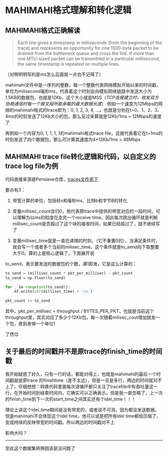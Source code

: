 # MAHIMAHI格式理解和转化逻辑


## MAHIMAHI格式正确解读

> Each line gives a timestamp in milliseconds (from the beginning of the
> trace) and represents an opportunity for one 1500-byte packet to be
> drained from the bottleneck queue and cross the link. If more than one
> MTU-sized packet can be transmitted in a particular millisecond, the
> same timestamp is repeated on multiple lines.

（对啊明明写的是ms怎么后面就一点也不记得了）

mahimahi文件中是一序列的整数，每一个整数代表网络模拟开始以来的时间戳，单位为milisecond毫秒ms，代表着这个时刻会向模拟网络链路中发送大小为1.5KB的数据包，也就是12Kb，这个大小就是MSS（*TCP连接建立时，收发双方协商通信时每一个报文段所能承载的最大数据长度*）
例如一个速度为12Mbps的网络的mahimahi格式的trace即为：0, 1, 2, 3, 4, ...。也就是分别在t=0、1、2、3、4ms的时刻发送了12Kb大小的包，那么反过来算就是12Kb/1ms = 12Mbps的速度了

再例如一个内容为0, 1, 1, 1, 1的mahimahi格式trace file，这就代表着它在t=1ms的时刻发送了四个数据包，那么可计算其速度为4*12Kb/1ms = 48Mbps

## MAHIMAHI trace file转化逻辑和代码，以自定义的trace log file为例

代码直接来源是Pensieve仓库，[traces文件夹下](https://github.com/hongzimao/pensieve/blob/master/traces/norway/convert_mahimahi_format.py)

要点有3：

1. 带宽计算的单位，包括秒s和毫秒ms、比特b和字节B的转化

2. 变量millisec_count会归0，他代表原trace中提供的带宽对应的一段时间，可以理解为以ms的粒度在走完一个receive time。因此每次跳出循环就是判断millisec_count是否超过了这个块的接收时间，如果已经超过了，就不继续写了

3. 变量millisec_time就是一直在递增的时刻，（它不重置0的），当满足条件时，就会写一个或者多个当前的milisec_time。这个条件就是to_send向下取整要大于0。算的上是核心逻辑了，下面展开说

to_send，表示要发送的数据包的个数，满1即发，它是这么计算的：

```python
to_send = (millisec_count * pkt_per_millisec) - pkt_count
to_send = np.floor(to_send)

for _ in range(int(to_send)):
    mf.write(str(millisec_time) + '\n')
    
pkt_count += to_send
```

其中，pkt_per_millisec = throughput / BYTES_PER_PKT，也就是当前这个throughput里，其实对应了多少个12Kb包，每一次随着milisec_cout增加就发一个包，直到发够一个单位1



了然😊

## 关于最后的时间戳并不是原trace的finish_time的时间戳

我开始疑惑了好久，只有一行的话，都能对得上，也就是mahimahi的最后一个时间戳就是原trace 的finishtime（差不太远），但是一旦是多行，两边的时间就对不上了。仔细想想：转换代码里面每次进循环都只关注了tracefile中有吞吐量这一行，在开始时间到结束时间内，它确实可以正确表示，但是我一直忽略了，上一次的finish_time到下一次的start_time之间其实还有个idel_time！！！

理论上讲这个idel_time期间是没有带宽的，或者说不可测，因为都没发送数据。但是mahimahi不会体现这个idel time，他可以说是把所有idel time都给压缩了，变成持续的反映带宽的时间戳。所以两边的时间戳对不上

影响大吗？

---

至此这个数据集转换因该是没问题了
